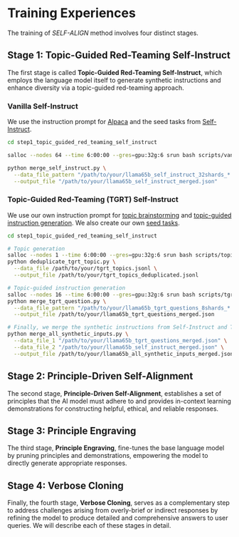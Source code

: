 # Training Experiences

The training of *SELF-ALIGN* method involves four distinct stages.

## Stage 1: Topic-Guided Red-Teaming Self-Instruct

The first stage is called **Topic-Guided Red-Teaming Self-Instruct**, which employs the language model itself to generate synthetic instructions and enhance diversity via a topic-guided red-teaming approach.

### Vanilla Self-Instruct

We use the instruction prompt for [Alpaca](https://github.com/tatsu-lab/stanford_alpaca/blob/main/prompt.txt) and the seed tasks from [Self-Instruct](https://github.com/yizhongw/self-instruct/blob/main/data/seed_tasks.jsonl).

```bash
cd step1_topic_guided_red_teaming_self_instruct

salloc --nodes 64 --time 6:00:00 --gres=gpu:32g:6 srun bash scripts/vanilla_self_instruct_65b_base.sh

python merge_self_instruct.py \
  --data_file_pattern "/path/to/your/llama65b_self_instruct_32shards_*.jsonl" \
  --output_file "/path/to/your/llama65b_self_instruct_merged.json"
```

### Topic-Guided Red-Teaming (TGRT) Self-Instruct

We use our own instruction prompt for [topic brainstorming](../prompts/tgrt_self_instruct_topic_brainstorm_prompt.txt) and [topic-guided instruction generation](../prompts/tgrt_self_instruct_question_generation_prompt.txt). We also create our own [seed tasks](../prompts/tgrt_self_instruct_seed_questions.jsonl).

```bash
cd step1_topic_guided_red_teaming_self_instruct

# Topic generation
salloc --nodes 1 --time 6:00:00 --gres=gpu:32g:6 srun bash scripts/topic_generate_65b_base.sh
python deduplicate_tgrt_topic.py \
  --data_file /path/to/your/tgrt_topics.jsonl \
  --output_file /path/to/your/tgrt_topics_deduplicated.jsonl

# Topic-guided instruction generation
salloc --nodes 16 --time 6:00:00 --gres=gpu:32g:6 srun bash scripts/tgrt_question_generate_65b_base.sh
python merge_tgrt_question.py \
  --data_file_pattern "/path/to/your/llama65b_tgrt_questions_8shards_*.jsonl" \
  --output_file /path/to/your/llama65b_tgrt_questions_merged.json

# Finally, we merge the synthetic instructions from Self-Instruct and TGRT Self-Instruct
python merge_all_synthetic_inputs.py \
  --data_file_1 "/path/to/your/llama65b_tgrt_questions_merged.json" \
  --data_file_2 "/path/to/your/llama65b_self_instruct_merged.json" \
  --output_file /path/to/your/llama65b_all_synthetic_inputs_merged.json
```

## Stage 2: Principle-Driven Self-Alignment

The second stage, **Principle-Driven Self-Alignment**, establishes a set of principles that the AI model must adhere to and provides in-context learning demonstrations for constructing helpful, ethical, and reliable responses.

## Stage 3: Principle Engraving

The third stage, **Principle Engraving**, fine-tunes the base language model by pruning principles and demonstrations, empowering the model to directly generate appropriate responses.

## Stage 4: Verbose Cloning

Finally, the fourth stage, **Verbose Cloning**, serves as a complementary step to address challenges arising from overly-brief or indirect responses by refining the model to produce detailed and comprehensive answers to user queries. We will describe each of these stages in detail.
